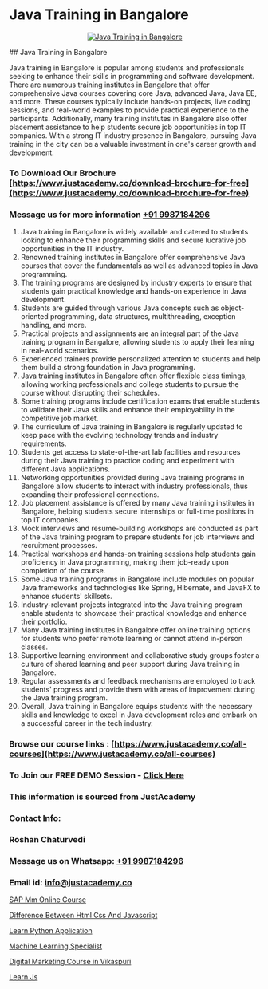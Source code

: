 # Java Training in Bangalore

<p align="center">
  <a href="https://justacademy.co/course-detail/core-java-training">
    <img src="https://justacademy.co/storage2/course_image/1677245426_course_image.webp" alt="Java Training in Bangalore">
  </a>
</p>
## Java Training in Bangalore

Java training in Bangalore is popular among students and professionals seeking to enhance their skills in programming and software development. There are numerous training institutes in Bangalore that offer comprehensive Java courses covering core Java, advanced Java, Java EE, and more. These courses typically include hands-on projects, live coding sessions, and real-world examples to provide practical experience to the participants. Additionally, many training institutes in Bangalore also offer placement assistance to help students secure job opportunities in top IT companies. With a strong IT industry presence in Bangalore, pursuing Java training in the city can be a valuable investment in one's career growth and development.
### To Download Our Brochure [https://www.justacademy.co/download-brochure-for-free](https://www.justacademy.co/download-brochure-for-free)
### Message us for more information [+91 9987184296](https://api.whatsapp.com/send?phone=919987184296)
1) Java training in Bangalore is widely available and catered to students looking to enhance their programming skills and secure lucrative job opportunities in the IT industry.
2) Renowned training institutes in Bangalore offer comprehensive Java courses that cover the fundamentals as well as advanced topics in Java programming.
3) The training programs are designed by industry experts to ensure that students gain practical knowledge and hands-on experience in Java development.
4) Students are guided through various Java concepts such as object-oriented programming, data structures, multithreading, exception handling, and more.
5) Practical projects and assignments are an integral part of the Java training program in Bangalore, allowing students to apply their learning in real-world scenarios.
6) Experienced trainers provide personalized attention to students and help them build a strong foundation in Java programming.
7) Java training institutes in Bangalore often offer flexible class timings, allowing working professionals and college students to pursue the course without disrupting their schedules.
8) Some training programs include certification exams that enable students to validate their Java skills and enhance their employability in the competitive job market.
9) The curriculum of Java training in Bangalore is regularly updated to keep pace with the evolving technology trends and industry requirements.
10) Students get access to state-of-the-art lab facilities and resources during their Java training to practice coding and experiment with different Java applications.
11) Networking opportunities provided during Java training programs in Bangalore allow students to interact with industry professionals, thus expanding their professional connections.
12) Job placement assistance is offered by many Java training institutes in Bangalore, helping students secure internships or full-time positions in top IT companies.
13) Mock interviews and resume-building workshops are conducted as part of the Java training program to prepare students for job interviews and recruitment processes.
14) Practical workshops and hands-on training sessions help students gain proficiency in Java programming, making them job-ready upon completion of the course.
15) Some Java training programs in Bangalore include modules on popular Java frameworks and technologies like Spring, Hibernate, and JavaFX to enhance students' skillsets.
16) Industry-relevant projects integrated into the Java training program enable students to showcase their practical knowledge and enhance their portfolio.
17) Many Java training institutes in Bangalore offer online training options for students who prefer remote learning or cannot attend in-person classes.
18) Supportive learning environment and collaborative study groups foster a culture of shared learning and peer support during Java training in Bangalore.
19) Regular assessments and feedback mechanisms are employed to track students' progress and provide them with areas of improvement during the Java training program.
20) Overall, Java training in Bangalore equips students with the necessary skills and knowledge to excel in Java development roles and embark on a successful career in the tech industry.

### Browse our course links : [https://www.justacademy.co/all-courses](https://www.justacademy.co/all-courses) 
### To Join our FREE DEMO Session - [Click Here](https://www.justacademy.co/register-for-course-demo)


### This information is sourced from JustAcademy
### Contact Info:
### Roshan Chaturvedi
### Message us on Whatsapp: [+91 9987184296](https://api.whatsapp.com/send?phone=919987184296)
### Email id: [info@justacademy.co](mailto:info@justacademy.co)
                
[SAP Mm Online Course](https://www.linkedin.com/pulse/sap-mm-online-course-justacademy-hyderabad-5nudf/)

[Difference Between Html Css And Javascript](https://www.linkedin.com/pulse/difference-between-html-css-javascript-justacademy-adelaide-5hq6e?trackingId=7ZzhRwV3IXRUutjAyE11SQ%3D%3D&lipi=urn%3Ali%3Apage%3Ad_flagship3_company_admin%3BjDYsWr0aQR2yHBC6CP6BGg%3D%3D)

[Learn Python Application](https://medium.com/@mistersumit961/learn-python-application-f334f7bab59c)

[Machine Learning Specialist](https://medium.com/@mahi3106/machine-learning-specialist-d5c180d92b8c)

[Digital Marketing Course in Vikaspuri](https://justacademyin.github.io/justacademy/digital-marketing-course-in-vikaspuri)

[Learn Js](https://justacademyin.github.io/Articles/Learn-Js)

